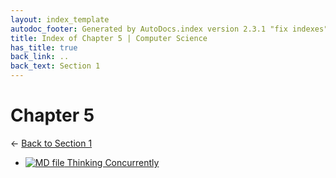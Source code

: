 ```yaml
---
layout: index_template
autodoc_footer: Generated by AutoDocs.index version 2.3.1 "fix indexes" ⓒ Starwort, 2020
title: Index of Chapter 5 | Computer Science
has_title: true
back_link: ..
back_text: Section 1
---
```


# **Chapter 5**

← [Back to Section 1](..)

- [![MD file](https://img.icons8.com/windows/512/03dac6/regular-document.png) Thinking Concurrently](./thinking_concurrently.html)
